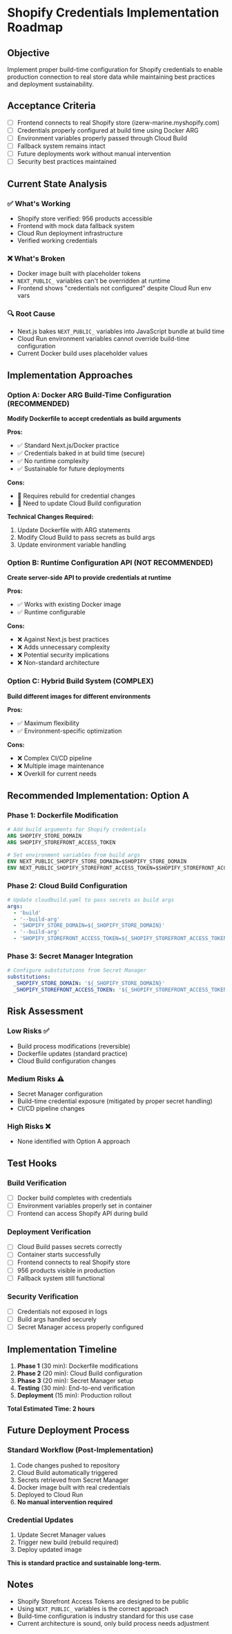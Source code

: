 # Shopify Credentials Implementation Roadmap

## Objective

Implement proper build-time configuration for Shopify credentials to enable
production connection to real store data while maintaining best practices and
deployment sustainability.

## Acceptance Criteria

- [ ] Frontend connects to real Shopify store (izerw-marine.myshopify.com)
- [ ] Credentials properly configured at build time using Docker ARG
- [ ] Environment variables properly passed through Cloud Build
- [ ] Fallback system remains intact
- [ ] Future deployments work without manual intervention
- [ ] Security best practices maintained

## Current State Analysis

### ✅ What's Working

- Shopify store verified: 956 products accessible
- Frontend with mock data fallback system
- Cloud Run deployment infrastructure
- Verified working credentials

### ❌ What's Broken

- Docker image built with placeholder tokens
- `NEXT_PUBLIC_` variables can't be overridden at runtime
- Frontend shows "credentials not configured" despite Cloud Run env vars

### 🔍 Root Cause

- Next.js bakes `NEXT_PUBLIC_` variables into JavaScript bundle at build time
- Cloud Run environment variables cannot override build-time configuration
- Current Docker build uses placeholder values

## Implementation Approaches

### Option A: Docker ARG Build-Time Configuration (RECOMMENDED)

**Modify Dockerfile to accept credentials as build arguments**

**Pros:**

- ✅ Standard Next.js/Docker practice
- ✅ Credentials baked in at build time (secure)
- ✅ No runtime complexity
- ✅ Sustainable for future deployments

**Cons:**

- 🔄 Requires rebuild for credential changes
- 🔄 Need to update Cloud Build configuration

**Technical Changes Required:**

1. Update Dockerfile with ARG statements
2. Modify Cloud Build to pass secrets as build args
3. Update environment variable handling

### Option B: Runtime Configuration API (NOT RECOMMENDED)

**Create server-side API to provide credentials at runtime**

**Pros:**

- ✅ Works with existing Docker image
- ✅ Runtime configurable

**Cons:**

- ❌ Against Next.js best practices
- ❌ Adds unnecessary complexity
- ❌ Potential security implications
- ❌ Non-standard architecture

### Option C: Hybrid Build System (COMPLEX)

**Build different images for different environments**

**Pros:**

- ✅ Maximum flexibility
- ✅ Environment-specific optimization

**Cons:**

- ❌ Complex CI/CD pipeline
- ❌ Multiple image maintenance
- ❌ Overkill for current needs

## Recommended Implementation: Option A

### Phase 1: Dockerfile Modification

```dockerfile
# Add build arguments for Shopify credentials
ARG SHOPIFY_STORE_DOMAIN
ARG SHOPIFY_STOREFRONT_ACCESS_TOKEN

# Set environment variables from build args
ENV NEXT_PUBLIC_SHOPIFY_STORE_DOMAIN=$SHOPIFY_STORE_DOMAIN
ENV NEXT_PUBLIC_SHOPIFY_STOREFRONT_ACCESS_TOKEN=$SHOPIFY_STOREFRONT_ACCESS_TOKEN
```

### Phase 2: Cloud Build Configuration

```yaml
# Update cloudbuild.yaml to pass secrets as build args
args:
  - 'build'
  - '--build-arg'
  - 'SHOPIFY_STORE_DOMAIN=${_SHOPIFY_STORE_DOMAIN}'
  - '--build-arg'
  - 'SHOPIFY_STOREFRONT_ACCESS_TOKEN=${_SHOPIFY_STOREFRONT_ACCESS_TOKEN}'
```

### Phase 3: Secret Manager Integration

```yaml
# Configure substitutions from Secret Manager
substitutions:
  _SHOPIFY_STORE_DOMAIN: '${_SHOPIFY_STORE_DOMAIN}'
  _SHOPIFY_STOREFRONT_ACCESS_TOKEN: '${_SHOPIFY_STOREFRONT_ACCESS_TOKEN}'
```

## Risk Assessment

### Low Risks ✅

- Build process modifications (reversible)
- Dockerfile updates (standard practice)
- Cloud Build configuration changes

### Medium Risks ⚠️

- Secret Manager configuration
- Build-time credential exposure (mitigated by proper secret handling)
- CI/CD pipeline changes

### High Risks ❌

- None identified with Option A approach

## Test Hooks

### Build Verification

- [ ] Docker build completes with credentials
- [ ] Environment variables properly set in container
- [ ] Frontend can access Shopify API during build

### Deployment Verification

- [ ] Cloud Build passes secrets correctly
- [ ] Container starts successfully
- [ ] Frontend connects to real Shopify store
- [ ] 956 products visible in production
- [ ] Fallback system still functional

### Security Verification

- [ ] Credentials not exposed in logs
- [ ] Build args handled securely
- [ ] Secret Manager access properly configured

## Implementation Timeline

1. **Phase 1** (30 min): Dockerfile modifications
2. **Phase 2** (20 min): Cloud Build configuration
3. **Phase 3** (20 min): Secret Manager setup
4. **Testing** (30 min): End-to-end verification
5. **Deployment** (15 min): Production rollout

**Total Estimated Time: 2 hours**

## Future Deployment Process

### Standard Workflow (Post-Implementation)

1. Code changes pushed to repository
2. Cloud Build automatically triggered
3. Secrets retrieved from Secret Manager
4. Docker image built with real credentials
5. Deployed to Cloud Run
6. **No manual intervention required**

### Credential Updates

1. Update Secret Manager values
2. Trigger new build (rebuild required)
3. Deploy updated image

**This is standard practice and sustainable long-term.**

## Notes

- Shopify Storefront Access Tokens are designed to be public
- Using `NEXT_PUBLIC_` variables is the correct approach
- Build-time configuration is industry standard for this use case
- Current architecture is sound, only build process needs adjustment
